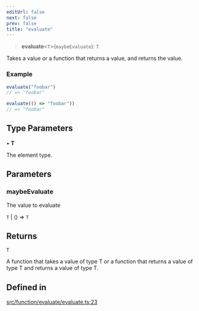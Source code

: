 ```yaml
---
editUrl: false
next: false
prev: false
title: "evaluate"
---
```


> **evaluate**\<`T`\>(`maybeEvaluate`): `T`

Takes a value or a function that returns a value, and returns the value.

### Example
```ts
evaluate("foobar")
// => "foobar"

evaluate(() => "foobar"))
// => "foobar"
```

## Type Parameters

• **T**

The element type.

## Parameters

### maybeEvaluate

The value to evaluate

`T` | () => `T`

## Returns

`T`

A function that takes a value of type T or a function that returns a value of type T and
         returns a value of type T.

## Defined in

[src/function/evaluate/evaluate.ts:23](https://github.com/skyleague/axioms/blob/75fb1c5c977f1940e84e5cdcef2be336d1fd81da/src/function/evaluate/evaluate.ts#L23)
